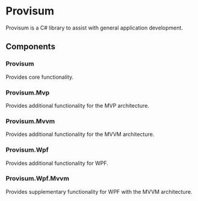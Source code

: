 # Provisum

Provisum is a C# library to assist with general application development.

## Components

### Provisum

Provides core functionality.

### Provisum.Mvp

Provides additional functionality for the MVP architecture.

### Provisum.Mvvm

Provides additional functionality for the MVVM architecture.

### Provisum.Wpf

Provides additional functionality for WPF.

### Provisum.Wpf.Mvvm

Provides supplementary functionality for WPF with the MVVM architecture.
